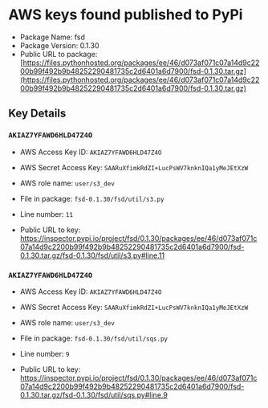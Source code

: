 # AWS keys found published to PyPi

* Package Name: fsd
* Package Version: 0.1.30
* Public URL to package: [https://files.pythonhosted.org/packages/ee/46/d073af071c07a14d9c2200b99f492b9b48252290481735c2d6401a6d7900/fsd-0.1.30.tar.gz](https://files.pythonhosted.org/packages/ee/46/d073af071c07a14d9c2200b99f492b9b48252290481735c2d6401a6d7900/fsd-0.1.30.tar.gz)

## Key Details

### `AKIAZ7YFAWD6HLD47Z4O`

* AWS Access Key ID: `AKIAZ7YFAWD6HLD47Z4O`
* AWS Secret Access Key: `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` 
* AWS role name: `user/s3_dev`
* File in package: `fsd-0.1.30/fsd/util/s3.py`
* Line number: `11`

* Public URL to key: https://inspector.pypi.io/project/fsd/0.1.30/packages/ee/46/d073af071c07a14d9c2200b99f492b9b48252290481735c2d6401a6d7900/fsd-0.1.30.tar.gz/fsd-0.1.30/fsd/util/s3.py#line.11



### `AKIAZ7YFAWD6HLD47Z4O`

* AWS Access Key ID: `AKIAZ7YFAWD6HLD47Z4O`
* AWS Secret Access Key: `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` 
* AWS role name: `user/s3_dev`
* File in package: `fsd-0.1.30/fsd/util/sqs.py`
* Line number: `9`

* Public URL to key: https://inspector.pypi.io/project/fsd/0.1.30/packages/ee/46/d073af071c07a14d9c2200b99f492b9b48252290481735c2d6401a6d7900/fsd-0.1.30.tar.gz/fsd-0.1.30/fsd/util/sqs.py#line.9


